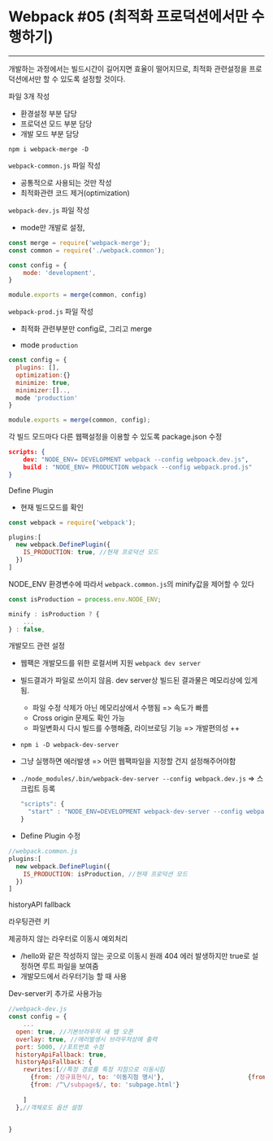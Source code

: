 # Webpack #05 (최적화 프로덕션에서만 수행하기)



---



개발하는 과정에서는 빌드시간이 길어지면 효율이 떨어지므로, 최적화 관련설정을 프로덕션에서만 할 수 있도록 설정할 것이다.



파일 3개 작성

- 환경설정 부분 담당
- 프로덕션 모드 부분 담당
- 개발 모드 부분 담당



`npm i webpack-merge -D`

`webpack-common.js` 파일 작성

- 공통적으로 사용되는 것만 작성
- 최적화관련 코드 제거(optimization)



`webpack-dev.js` 파일 작성

- mode만 개발로 설정, 

```js
const merge = require('webpack-merge');
const common = require('./webpack.common');

const config = {
	mode: 'development',
}

module.exports = merge(common, config)
```





`webpack-prod.js` 파일 작성

- 최적화 관련부분만 config로, 그리고 merge

- mode `production`

```js
const config = {
  plugins: [],
  optimization:{}
  minimize: true,
  minimizer:[]..,
  mode 'production'
}

module.exports = merge(common, config);
```





각 빌드 모드마다 다른 웹팩설정을 이용할 수 있도록 package.json 수정



```json
scripts: {
	dev: "NODE_ENV= DEVELOPMENT webpack --config webpoack.dev.js",
	build : "NODE_ENV= PRODUCTION webpack --config webpack.prod.js"
}
```





Define Plugin

- 현재 빌드모드를 확인

```js
const webpack = require('webpack');

plugins:[
  new webpack.DefinePlugin({
    IS_PRODUCTION: true, //현재 프로덕션 모드
  })
]
```



NODE_ENV 환경변수에 따라서 `webpack.common.js`의 minify값을 제어할 수 있다

```js
const isProduction = process.env.NODE_ENV;

minify : isProduction ? {
	...
} : false,
```







개발모드 관련 설정

- 웹팩은 개발모드를 위한 로컬서버 지원 `webpack dev server`

- 빌드결과가 파일로 쓰이지 않음. dev server상 빌드된 결과물은 메모리상에 있게 됨. 

  - 파일 수정 삭제가 아닌 메모리상에서 수행됨 => 속도가 빠름
  - Cross origin 문제도 확인 가능
  - 파일변화시 다시 빌드를 수행해줌, 라이브로딩 기능 => 개발편의성 ++

- `npm i -D webpack-dev-server`

- 그냥 실행하면 에러발생 => 어떤 웹팩파일을 지정할 건지 설정해주어야함

- `./node_modules/.bin/webpack-dev-server --config webpack.dev.js` => 스크립트 등록

  ```js
  "scripts": {
    "start" : "NODE_ENV=DEVELOPMENT webpack-dev-server --config webpack.dev.js"
  }
  ```

  

- Define Plugin 수정

```js
//webpack.common.js
plugins:[
  new webpack.DefinePlugin({
    IS_PRODUCTION: isProduction, //현재 프로덕션 모드
  })
]
```





historyAPI fallback

라우팅관련 키

제공하지 않는 라우터로 이동시 예외처리

- /hello와 같은 작성하지 않는 곳으로 이동시 원래 404 에러 발생하지만 true로 설정하면 루트 파일을 보여줌
- 개발모드에서 라우터기능 할 때 사용

Dev-server키 추가로 사용가능

```js
//webpack-dev.js
const config = {
	...
  open: true, //기본브라우저 새 탭 오픈
  overlay: true, //에러발생시 브라우저상에 출력
  port: 5000, //포트번호 수정
  historyApiFallback: true,
  historyApiFallback: {
    rewrites:[//특정 경로를 특정 지점으로 이동시킴
      {from: /정규표현식/, to: '이동지점 명시'},      					{from: /./, to: '404.html'},//지정하지 않은 것을 지정할 때.
      {from: /^\/subpage$/, to: 'subpage.html'}
      
    ]
  },//객체로도 옵션 설정


}
```

